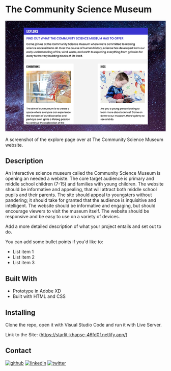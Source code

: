# The Community Science Museum

![image](https://github.com/ebejmo/tcsm/blob/main/images/tcsm.jpg)

A screenshot of the explore page over at The Community Science Museum website.

## Description

An interactive science museum called the Community Science Museum is opening an needed a webiste. The core target audience is primary and middle school children (7-15) and families with young children. The website should be informative and appealing, that will attract both middle school pupils and their parents. The site should appeal to youngsters without pandering; it should take for granted that the audience is inquisitive and intelligent. The website should be informative and engaging, but should encourage viewers to visit the museum itself. The website should be responsive and be easy to use on a variety of devices.

Add a more detailed description of what your project entails and set out to do.

You can add some bullet points if you'd like to:

- List item 1
- List item 2
- List item 3

## Built With

- Prototype in Adobe XD
- Built with HTML and CSS

## Installing

Clone the repo, open it with Visual Studio Code and run it with Live Server.

Link to the Site: (https://starlit-khapse-46fd0f.netlify.app/)  

## Contact

[<img src='https://cdn.jsdelivr.net/npm/simple-icons@3.0.1/icons/github.svg' alt='github' height='40'>](https://github.com/ebejmo)  [<img src='https://cdn.jsdelivr.net/npm/simple-icons@3.0.1/icons/linkedin.svg' alt='linkedin' height='40'>](https://www.linkedin.com/in/emil-bejmo-032854148/)  [<img src='https://cdn.jsdelivr.net/npm/simple-icons@3.0.1/icons/twitter.svg' alt='twitter' height='40'>](https://twitter.com/emilbejmo) 
